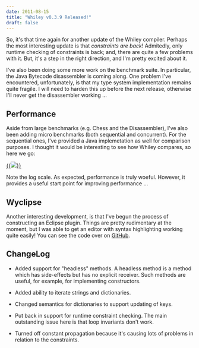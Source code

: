 ```yaml
---
date: 2011-08-15
title: "Whiley v0.3.9 Released!"
draft: false
---
```


So, it's that time again for another update of the Whiley compiler.  Perhaps the most interesting update is that *constraints are back*!  Admitedly, only runtime checking of constraints is back; and, there are quite a few problems with it.  But, it's a step in the right direction, and I'm pretty excited about it.

I've also been doing some more work on the benchmark suite.  In particular, the Java Bytecode disassembler is coming along.  One problem I've encountered, unfortunately, is that my type system implementation remains quite fragile.  I will need to harden this up before the next release, otherwise I'll never get the disassembler working ...
## Performance
Aside from large benchmarks (e.g. Chess and the Disassembler), I've also been adding micro benchmarks (both sequential and concurrent).  For the sequential ones, I've provided a Java implemetation as well for comparison purposes.  I thought it would be interesting to see how Whiley compares, so here we go:

[{{<img class="text-center" src="http://whiley.org/wp-content/uploads/2011/08/raw.jpg">}}](http://whiley.org/wp-content/uploads/2011/08/raw.jpg)

Note the log scale.  As expected, performance is truly woeful.  However, it provides a useful start point for  improving performance ...
## Wyclipse
Another interesting development, is that I've begun the process of  constructing an Eclipse plugin.  Things are pretty rudimentary at the  moment, but I was able to get an editor with syntax highlighting working  quite easily!  You can see the code over on [GitHub](https://github.com/DavePearce/wyclipse).
## ChangeLog

   * Added support for "headless" methods.  A headless method is a method which has side-effects but has no explicit receiver.  Such methods are useful, for example, for implementing constructors.

   * Added ability to iterate strings and dictionaries.

   * Changed semantics for dictionaries to support updating of keys.

   * Put back in support for runtime constraint checking.  The main outstanding issue here is that loop invariants don't work.

   * Turned off constant propagation because it's causing lots of problems in relation to the constraints.
